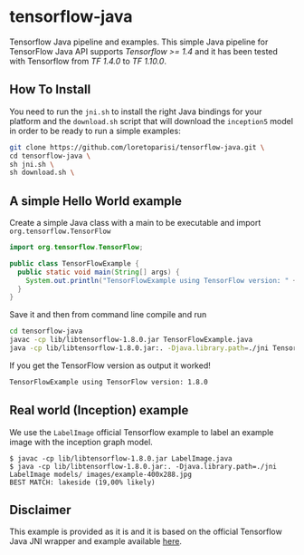 # tensorflow-java
Tensorflow Java pipeline and examples. This simple Java pipeline for TensorFlow Java API supports *Tensorflow >= 1.4* and it has been tested with Tensorflow from *TF 1.4.0* to *TF 1.10.0*.

## How To Install
You need to run the `jni.sh` to install the right Java bindings for your platform and the `download.sh` script that will download the `inception5` model in order to be ready to run a simple examples:

```bash
git clone https://github.com/loretoparisi/tensorflow-java.git \
cd tensorflow-java \
sh jni.sh \
sh download.sh \
```

## A simple Hello World example
Create a simple Java class with a main to be executable and import `org.tensorflow.TensorFlow`

```java
import org.tensorflow.TensorFlow;

public class TensorFlowExample {
  public static void main(String[] args) {
    System.out.println("TensorFlowExample using TensorFlow version: " +  TensorFlow.version());
  }
}
```

Save it and then from command line compile and run

```bash
cd tensorflow-java
javac -cp lib/libtensorflow-1.8.0.jar TensorFlowExample.java
java -cp lib/libtensorflow-1.8.0.jar:. -Djava.library.path=./jni TensorFlowExample
```

If you get the TensorFlow version as output it worked!

```bash
TensorFlowExample using TensorFlow version: 1.8.0
```

## Real world (Inception) example
We use the `LabelImage` official Tensorflow example to label an example image with the inception graph model.

```
$ javac -cp lib/libtensorflow-1.8.0.jar LabelImage.java 
$ java -cp lib/libtensorflow-1.8.0.jar:. -Djava.library.path=./jni LabelImage models/ images/example-400x288.jpg 
BEST MATCH: lakeside (19,00% likely)
```

## Disclaimer
This example is provided as it is and it is based on the official Tensorflow Java JNI wrapper and example available [here](https://github.com/tensorflow/tensorflow/tree/master/tensorflow/java).
